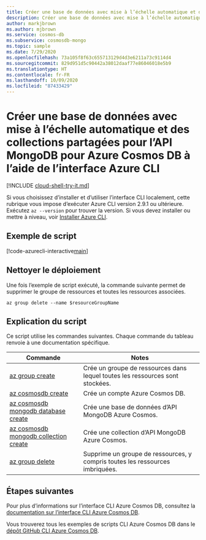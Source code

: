```yaml
---
title: Créer une base de données avec mise à l’échelle automatique et des collections partagées pour l’API MongoDB pour Azure Cosmos DB
description: Créer une base de données avec mise à l’échelle automatique et des collections partagées pour l’API MongoDB pour Azure Cosmos DB
author: markjbrown
ms.author: mjbrown
ms.service: cosmos-db
ms.subservice: cosmosdb-mongo
ms.topic: sample
ms.date: 7/29/2020
ms.openlocfilehash: 73a105f8f63c655713129d4d3e6211a73c9114d4
ms.sourcegitcommit: 829d951d5c90442a38012daaf77e86046018e5b9
ms.translationtype: HT
ms.contentlocale: fr-FR
ms.lasthandoff: 10/09/2020
ms.locfileid: "87433429"
---
```

# <a name="create-a-database-with-autoscale-and-shared-collections-for-mongodb-api-for-azure-cosmos-db-using-azure-cli"></a>Créer une base de données avec mise à l’échelle automatique et des collections partagées pour l’API MongoDB pour Azure Cosmos DB à l’aide de l’interface Azure CLI

[!INCLUDE [cloud-shell-try-it.md](../../../../../includes/cloud-shell-try-it.md)]

Si vous choisissez d’installer et d’utiliser l’interface CLI localement, cette rubrique vous impose d’exécuter Azure CLI version 2.9.1 ou ultérieure. Exécutez `az --version` pour trouver la version. Si vous devez installer ou mettre à niveau, voir [Installer Azure CLI](/cli/azure/install-azure-cli).

## <a name="sample-script"></a>Exemple de script

[!code-azurecli-interactive[main](../../../../../cli_scripts/cosmosdb/mongodb/autoscale.sh "Create an Azure Cosmos DB MongoDB API account, database with autoscale, and two shared throughput collections.")]

## <a name="clean-up-deployment"></a>Nettoyer le déploiement

Une fois l’exemple de script exécuté, la commande suivante permet de supprimer le groupe de ressources et toutes les ressources associées.

```azurecli-interactive
az group delete --name $resourceGroupName
```

## <a name="script-explanation"></a>Explication du script

Ce script utilise les commandes suivantes. Chaque commande du tableau renvoie à une documentation spécifique.

| Commande | Notes |
|---|---|
| [az group create](/cli/azure/group#az-group-create) | Crée un groupe de ressources dans lequel toutes les ressources sont stockées. |
| [az cosmosdb create](/cli/azure/cosmosdb#az-cosmosdb-create) | Crée un compte Azure Cosmos DB. |
| [az cosmosdb mongodb database create](/cli/azure/cosmosdb/mongodb/database#az-cosmosdb-mongodb-database-create) | Crée une base de données d’API MongoDB Azure Cosmos. |
| [az cosmosdb mongodb collection create](/cli/azure/cosmosdb/mongodb/collection#az-cosmosdb-mongodb-collection-create) | Crée une collection d’API MongoDB Azure Cosmos. |
| [az group delete](/cli/azure/resource#az-resource-delete) | Supprime un groupe de ressources, y compris toutes les ressources imbriquées. |

## <a name="next-steps"></a>Étapes suivantes

Pour plus d’informations sur l’interface CLI Azure Cosmos DB, consultez la [documentation sur l’interface CLI Azure Cosmos DB](/cli/azure/cosmosdb).

Vous trouverez tous les exemples de scripts CLI Azure Cosmos DB dans le [dépôt GitHub CLI Azure Cosmos DB](https://github.com/Azure-Samples/azure-cli-samples/tree/master/cosmosdb).

